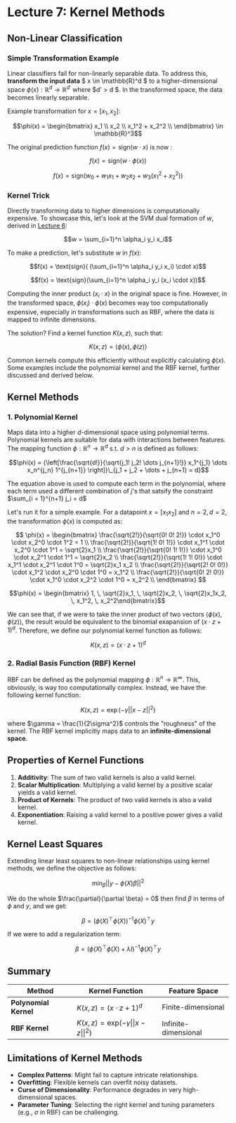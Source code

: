# Lecture 7: Kernel Methods

## Non-Linear Classification

### **Simple Transformation Example**
Linear classifiers fail for non-linearly separable data. To address this, **transform the input data**  $ x \in \mathbb{R}^d  $ to a higher-dimensional space $\phi(x) : \mathbb{R}^d \to \mathbb{R}^{d'}$ where $d' > d $. In the transformed space, the data becomes linearly separable.

Example transformation for $x = [x_1, x_2]$:

$$\phi(x) = 
    \begin{bmatrix} 
        x_1 \\ 
        x_2 \\ 
        x_1^2 + x_2^2 \\
    \end{bmatrix} \in \mathbb{R}^3$$

The original prediction function $f(x) = \text{sign}(w \cdot x)$ is now :

$$f(x) = \text{sign}(w \cdot \phi(x))$$

$$f(x) = \text{sign}(w_0 + w_1x_1 + w_2x_2 + w_3 (x_1^2 + x_2^2))$$

### **Kernel Trick**
Directly transforming data to higher dimensions is computationally expensive. To showcase this, let's look at the SVM dual formation of $w$, derived in [Lecture 6](https://github.com/lujain-khalil/MLR570-Final/blob/main/Notes/Lecture%206.md):

$$w = \sum_{i=1}^n \alpha_i y_i x_i$$

To make a prediction, let's substitute $w$ in $f(x)$:

$$f(x) = \text{sign}( (\sum_{i=1}^n \alpha_i y_i x_i) \cdot x)$$

$$f(x) = \text{sign}(\sum_{i=1}^n \alpha_i y_i (x_i \cdot x))$$

Computing the inner product ($x_i \cdot x$) in the original space is fine. However, in the transformed space, $\phi(x_i) \cdot \phi(x)$ becomes way too computationally expensive, especially in transformations such as RBF, where the data is mapped to infinite dimensions.

The solution? Find a kernel function $K(x, z)$, such that:

$$K(x, z) = \langle \phi(x), \phi(z) \rangle$$

Common kernels compute this efficiently without explicitly calculating $\phi(x)$. Some examples include the polynomial kernel and the RBF kernel, further discussed and derived below.

## Kernel Methods

### **1. Polynomial Kernel**
Maps data into a higher $d$-dimensional space using polynomial terms. Polynomial kernels are suitable for data with interactions between features. The mapping function $\phi : \mathbb{R}^{n} \rightarrow \mathbb{R}^{d}$ s.t. $d > n$ is defined as follows:

$$\phi(x) = {\left[\frac{\sqrt{d!}}{\sqrt{j_1! j_2! \dots j_{n+1}!}} x_1^{j_1} \dots x_n^{j_n} 1^{j_{n+1}} \right]}\_{j_1 + j_2 + \dots + j_{n+1} = d}$$

The equation above is used to compute each term in the polynomial, where each term used a different combination of $j$'s that satsify the constraint $\sum_{i = 1}^{n+1} j_i = d$

Let's run it for a simple example. For a datapoint $x = [x_1 x_2]$ and $n = 2, d = 2$, the transformation $\phi(x)$ is computed as:

$$
\phi(x) = 
    \begin{bmatrix} 
        \frac{\sqrt{2!}}{\sqrt{0! 0! 2!}} \cdot x_1^0 \cdot x_2^0 \cdot 1^2 = 1 \\
        \frac{\sqrt{2!}}{\sqrt{1! 0! 1!}} \cdot x_1^1 \cdot x_2^0 \cdot 1^1 = \sqrt{2}x_1 \\
        \frac{\sqrt{2!}}{\sqrt{0! 1! 1!}} \cdot x_1^0 \cdot x_2^1 \cdot 1^1 = \sqrt{2}x_2 \\
        \frac{\sqrt{2!}}{\sqrt{1! 1! 0!}} \cdot x_1^1 \cdot x_2^1 \cdot 1^0 = \sqrt{2}x_1 x_2 \\
        \frac{\sqrt{2!}}{\sqrt{2! 0! 0!}} \cdot x_1^2 \cdot x_2^0 \cdot 1^0 = x_1^2 \\
        \frac{\sqrt{2!}}{\sqrt{0! 2! 0!}} \cdot x_1^0 \cdot x_2^2 \cdot 1^0 = x_2^2 \\
    \end{bmatrix}
$$

$$\phi(x) = \begin{bmatrix} 1, \, \sqrt{2}x_1, \, \sqrt{2}x_2, \, \sqrt{2}x_1x_2, \, x_1^2, \, x_2^2\end{bmatrix}$$

We can see that, if we were to take the inner product of two vectors $\langle \phi(x), \phi(z) \rangle$, the result would be equivalent to the binomial exapansion of $(x \cdot z + 1)^d$. Therefore, we define our polynomial kernel function as follows:

$$K(x, z) = (x \cdot z + 1)^d$$

### **2. Radial Basis Function (RBF) Kernel**
RBF can be defined as the polynomial mapping $\phi : \mathbb{R}^{n} \rightarrow \mathbb{R}^{\infty}$. This, obviously, is way too computationally complex. Instead, we have the following kernel function:

$$K(x, z) = \exp\left(-\gamma||x - z||^2\right)$$

where $\gamma = \frac{1}{2\sigma^2}$ controls the "roughness" of the kernel. The RBF kernel implicitly maps data to an **infinite-dimensional space**.


## Properties of Kernel Functions

1. **Additivity**: The sum of two valid kernels is also a valid kernel.
2. **Scalar Multiplication**: Multiplying a valid kernel by a positive scalar yields a valid kernel.
3. **Product of Kernels**: The product of two valid kernels is also a valid kernel.
4. **Exponentiation**: Raising a valid kernel to a positive power gives a valid kernel.



## Kernel Least Squares

Extending linear least squares to non-linear relationships using kernel methods, we define the objective as follows:

$$\min_{\beta} || y - \phi(X)\beta ||^2$$

We do the whole $\frac{\partial}{\partial \beta} = 0$ then find $\beta$ in terms of $\phi$ and $y$, and we get:

$$\beta = (\phi(X)^{\top} \phi(X))^{-1} \phi(X)^{\top} y$$

If we were to add a regularization term:

$$\beta = (\phi(X)^{\top} \phi(X) + \lambda I)^{-1} \phi(X)^{\top} y$$


## Summary

| **Method**          | **Kernel Function**                                  | **Feature Space**       |
|       ---|                 ---|        ---|
| **Polynomial Kernel**|  $K(x, z) = (x \cdot z + 1)^d$                  | Finite-dimensional      |
| **RBF Kernel**       |  $K(x, z) = \text{exp}(-\gamma \|\|x - z\|\|^2)$  | Infinite-dimensional    |

 
## Limitations of Kernel Methods
- **Complex Patterns**: Might fail to capture intricate relationships.
- **Overfitting**: Flexible kernels can overfit noisy datasets.
- **Curse of Dimensionality**: Performance degrades in very high-dimensional spaces.
- **Parameter Tuning**: Selecting the right kernel and tuning parameters (e.g.,  $\sigma$ in RBF) can be challenging.

 

